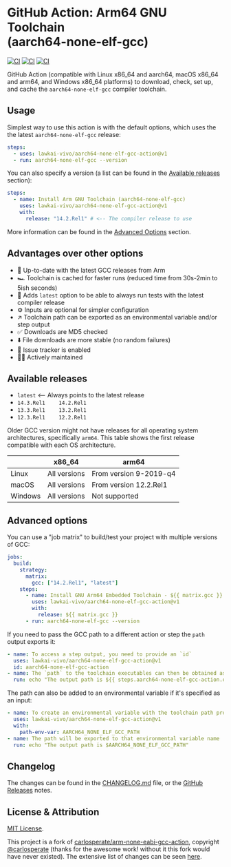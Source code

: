 # GitHub Action: Arm64 GNU Toolchain <br> (aarch64-none-elf-gcc)

[![CI](https://github.com/lawkai-vivo/aarch64-none-elf-gcc-action/actions/workflows/test.yml/badge.svg)](https://github.com/lawkai-vivo/aarch64-none-elf-gcc-action/actions/workflows/test.yml) [![CI](https://github.com/lawkai-vivo/aarch64-none-elf-gcc-action/actions/workflows/test-all-releases.yml/badge.svg)](https://github.com/lawkai-vivo/aarch64-none-elf-gcc-action/actions/workflows/test-all-releases.yml) [![CI](https://github.com/lawkai-vivo/aarch64-none-elf-gcc-action/actions/workflows/check-urls.yml/badge.svg)](https://github.com/lawkai-vivo/aarch64-none-elf-gcc-action/actions/workflows/check-urls.yml)

GitHub Action (compatible with Linux x86_64 and aarch64, macOS x86_64
and arm64, and Windows x86_64 platforms) to download, check, set up,
and cache the `aarch64-none-elf-gcc` compiler toolchain.

## Usage

Simplest way to use this action is with the default options, which uses the
the latest `aarch64-none-elf-gcc` release:

```yaml
steps:
  - uses: lawkai-vivo/aarch64-none-elf-gcc-action@v1
  - run: aarch64-none-elf-gcc --version
```

You can also specify a version (a list can be found in the
[Available releases](#available-releases) section):

```yaml
steps:
  - name: Install Arm GNU Toolchain (aarch64-none-elf-gcc)
    uses: lawkai-vivo/aarch64-none-elf-gcc-action@v1
    with:
      release: "14.2.Rel1" # <-- The compiler release to use
```

More information can be found in the [Advanced Options](#advanced-options)
section.

## Advantages over other options

- 🚀 Up-to-date with the latest GCC releases from Arm
- 🏎 Toolchain is cached for faster runs (reduced time from 30s-2min to 5ish seconds)
- 📅 Adds `latest` option to be able to always run tests with the latest compiler release
- ⚙️ Inputs are optional for simpler configuration
- ↗️ Toolchain path can be exported as an environmental variable and/or step output
- ✅ Downloads are MD5 checked
- ⬇️ File downloads are more stable (no random failures)
- 🐞 Issue tracker is enabled
- 🧑‍💻 Actively maintained

## Available releases

- `latest` <-- Always points to the latest release
- `14.3.Rel1` &nbsp;&nbsp;&nbsp;&nbsp;&nbsp;&nbsp; `14.2.Rel1`
- `13.3.Rel1` &nbsp;&nbsp;&nbsp;&nbsp;&nbsp;&nbsp; `13.2.Rel1`
- `12.3.Rel1` &nbsp;&nbsp;&nbsp;&nbsp;&nbsp;&nbsp; `12.2.Rel1`

Older GCC version might not have releases for all operating system
architectures, specifically `arm64`.
This table shows the first release compatible with each OS architecture.

|         | x86_64       | arm64                  |
| ------- | ------------ | ---------------------- |
| Linux   | All versions | From version 9-2019-q4 |
| macOS   | All versions | From version 12.2.Rel1 |
| Windows | All versions | Not supported          |

## Advanced options

You can use a "job matrix" to build/test your project with multiple versions
of GCC:

```yaml
jobs:
  build:
    strategy:
      matrix:
        gcc: ["14.2.Rel1", "latest"]
    steps:
      - name: Install GNU Arm64 Embedded Toolchain - ${{ matrix.gcc }}
        uses: lawkai-vivo/aarch64-none-elf-gcc-action@v1
        with:
          release: ${{ matrix.gcc }}
      - run: aarch64-none-elf-gcc --version
```

If you need to pass the GCC path to a different action or step the `path`
output exports it:

```yaml
- name: To access a step output, you need to provide an `id`
  uses: lawkai-vivo/aarch64-none-elf-gcc-action@v1
  id: aarch64-none-elf-gcc-action
- name: The `path` to the toolchain executables can then be obtained as an output
  run: echo "The output path is ${{ steps.aarch64-none-elf-gcc-action.outputs.path }}"
```

The path can also be added to an environmental variable if it's specified as
an input:

```yaml
- name: To create an environmental variable with the toolchain path provide a name via the `path-env-var` input
  uses: lawkai-vivo/aarch64-none-elf-gcc-action@v1
  with:
    path-env-var: AARCH64_NONE_ELF_GCC_PATH
- name: The path will be exported to that environmental variable name
  run: echo "The output path is $AARCH64_NONE_ELF_GCC_PATH"
```

## Changelog

The changes can be found in the [CHANGELOG.md](https://github.com/lawkai-vivo/aarch64-none-elf-gcc-action/blob/main/CHANGELOG.md)
file, or the [GitHub Releases](https://github.com/lawkai-vivo/aarch64-none-elf-gcc-action/releases) notes.

## License & Attribution

[MIT License](LICENSE).

This project is a fork of [carlosperate/arm-none-eabi-gcc-action](https://github.com/carlosperate/arm-none-eabi-gcc-action),
copyright [@carlosperate](https://github.com/carlosperate) (thanks for the awesome work! without it this fork would have never existed).
The extensive list of changes can be seen
[here](https://github.com/lawkai-vivo/aarch64-none-elf-gcc-action/compare/a532c97fbfff58385beb2247ae1464dc4cc71724...main).
